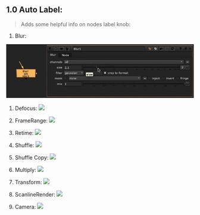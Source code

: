 ## 1.0 Auto Label:

> Adds some helpful info on nodes label knob:

1. Blur:

![](/docs/autolabel/blur_node.gif)

1. Defocus:
![](/docs/autolabel/defocus.gif)

1. FrameRange:
![](/docs/autolabel/framerange.gif)

1. Retime:
![](/docs/autolabel/retime.gif)

1. Shuffle:
![](/docs/autolabel/shuffle.gif)

1. Shuffle Copy:
![](/docs/autolabel/shufflecopy.gif)

1. Multiply:
![](/docs/autolabel/multiply.gif)

1. Transform:
![](/docs/autolabel/Transform.gif)

1. ScanlineRender:
![](/docs/autolabel/scanlinerender.gif)

1. Camera:
![](/docs/autolabel/camera.gif)
